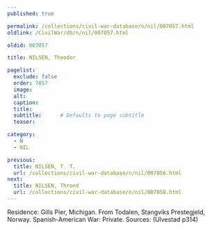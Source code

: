 ```yaml
---
published: true

permalink: /collections/civil-war-database/n/nil/007057.html
oldlink: /CivilWar/db/n/nil/007057.html

oldid: 007057

title: NILSEN, Theodor

pagelist:
  exclude: false
  order: 7057
  image: 
  alt:
  caption:
  title:
  subtitle:      # Defaults to page subtitle
  teaser:

category: 
  - N 
  - NIL

previous:
  title: NILSEN, T. T.
  url: /collections/civil-war-database/n/nil/007056.html  
next:
  title: NILSEN, Thrond
  url: /collections/civil-war-database/n/nil/007058.html   
---
```

Residence: Gills Pier, Michigan. From Todalen, Stangviks Prestegjeld, Norway. Spanish-American War: Private. Sources: (Ulvestad p314)